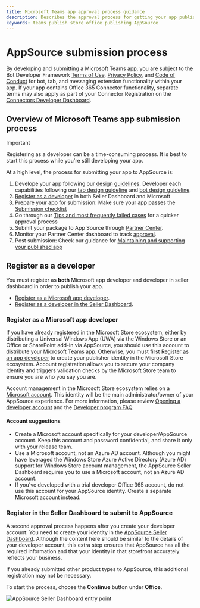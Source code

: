 ```yaml
---
title: Microsoft Teams app approval process guidance
description: Describes the approval process for getting your app published to the Microsoft Teams app store
keywords: teams publish store office publishing AppSource
---
```

# AppSource submission process

By developing and submitting a Microsoft Teams app, you are subject to the Bot Developer Framework [Terms of Use](https://aka.ms/bf-terms), [Privacy Policy](https://aka.ms/bf-privacy), and [Code of Conduct](https://aka.ms/bf-conduct) for bot, tab, and messaging extension functionality within your app. If your app contains Office 365 Connector functionality, separate terms may also apply as part of your Connector Registration on the [Connectors Developer Dashboard](https://aka.ms/connectorsdashboard).

## Overview of Microsoft Teams app submission process

> [!IMPORTANT]
> Registering as a developer can be a time-consuming process. It is best to start this process while you're still developing your app.

At a high level, the process for submitting your app to AppSource is:

1. Develope your app following our [design guidelines](../../design/understand-use-cases). Developer each capabilities following our [tab design guideline]() and [bot design guideline]().
1. [Register as a developer](#Register-as-a-developer) in both Seller Dashboard and Microsoft 
2. Prepare your app for submission: Make sure your app passes the [Submission checklist](prepare\overview.md)
5. Go through our [Tips and most frequently failed cases](prepare\frequently-failed-cases.md) for a quicker approval process
6. Submit your package to App Source through [Partner Center](/office/dev/store/use-partner-center-to-submit-to-appsource).
7. Monitor your Partner Center dashboard to track [approval](~/concepts/deploy-and-publish/office-store-approval.md).
8. Post submission: Check our guidance for [Maintaining and supporting your published app](post-publish\overview.md)

## Register as a developer
You must register as **both** Microsoft app developer and developer in seller dashboard in order to publish your app.

* [Register as a Microsoft app developer](#register-as-a-Microsoft-app-developer).
* [Register as a developer in the Seller Dashboard](#register-in-the-seller-dashboard-to-submit-to-appsource).

### Register as a Microsoft app developer

If you have already registered in the Microsoft Store ecosystem, either by distributing a Universal Windows App (UWA) via the Windows Store or an Office or SharePoint add-in via AppSource, you should use this account to distribute your Microsoft Teams app. Otherwise, you must first [Register as an app developer](https://developer.microsoft.com/store/register) to create your publisher identity in the Microsoft Store ecosystem. Account registration allows you to secure your company identity and triggers validation checks by the Microsoft Store team to ensure you are who you say you are.

Account management in the Microsoft Store ecosystem relies on a [Microsoft account](https://account.microsoft.com/account). This identity will be the main administrator/owner of your AppSource experience. For more information, please review [Opening a developer account](/windows/uwp/publish/opening-a-developer-account) and the [Developer program FAQ](https://developer.microsoft.com/store/register/faq).

#### Account suggestions

* Create a Microsoft account specifically for your developer/AppSource account. Keep this account and password confidential, and share it only with your release team.
* Use a Microsoft account, not an Azure AD account. Although you might have leveraged the Windows Store Azure Active Directory (Azure AD) support for Windows Store account management, the AppSource Seller Dashboard requires you to use a Microsoft account, not an Azure AD account.
* If you've developed with a trial developer Office 365 account, do not use this account for your AppSource identity. Create a separate Microsoft account instead.

### Register in the Seller Dashboard to submit to AppSource

A second approval process happens after you create your developer account: You need to create your identity in the [AppSource Seller Dashboard](https://sellerdashboard.microsoft.com/Application/Summary). Although the content here should be similar to the details of your developer account, this extra step ensures that AppSource has all the required information and that your identity in that storefront accurately reflects your business.

If you already submitted other product types to AppSource, this additional registration may not be necessary.

To start the process, choose the **Continue** button under **Office**.

![AppSource Seller Dashboard entry point](~/assets/images/submission/sellerdashboardofficeentry.png)

